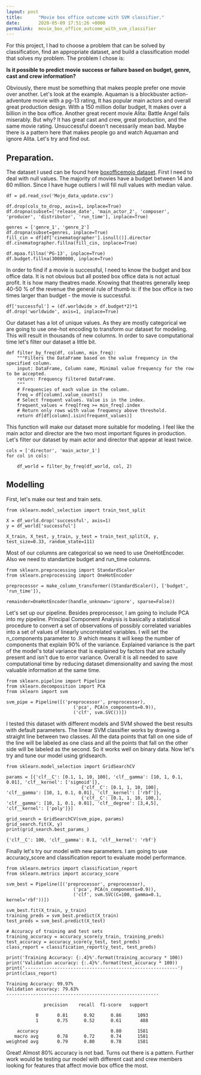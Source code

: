 ```yaml
---
layout: post
title:      "Movie box office outcome with SVM classifier."
date:       2020-05-09 17:51:26 +0000
permalink:  movie_box_office_outcome_with_svm_classifier
---
```



For this project, I had to choose a problem that can be solved by classification, find an appropriate dataset, and build a classification model that solves my problem. The problem I chose is:

**Is it possible to predict movie success or failure based on budget, genre, cast and crew information?**

Obviously, there must be something that makes people prefer one movie over another.  Let's look at the example. Aquaman is a blockbuster action-adventure movie with a pg-13 rating, It has popular main actors and overall great production design. With a 150 million dollar budget, It makes over a billion in the box office. Another great recent movie Alita: Battle Angel fails miserably. But why? It has great cast and crew, great production, and the same movie rating. Unsuccessful doesn't necessarily mean bad.  Maybe there is a pattern here that makes people go and watch Aquaman and ignore Alita.
Let's try and find out.

## Preparation.
The dataset I used can be found here [boxofficemojo dataset](https://www.kaggle.com/igorkirko/wwwboxofficemojocom-movies-with-budget-listed).  First I need to deal with null values. The majority of movies have a budget between 14 and 60 million. Since I have huge outliers I will fill null values with median value.

```
df = pd.read_csv('Mojo_data_update.csv')

df.drop(cols_to_drop, axis=1, inplace=True)
df.dropna(subset=['release_date', 'main_actor_2', 'composer', 'producer', 'distributor', 'run_time'], inplace=True)
   
genres = ['genre_1', 'genre_2']
df.dropna(subset=genres, inplace=True)
fill_cin = df[df['cinematographer'].isnull()].director
df.cinematographer.fillna(fill_cin, inplace=True)
 
df.mpaa.fillna('PG-13', inplace=True)
df.budget.fillna(30000000, inplace=True)
```

In order to find if a movie is successful, I need to know the budget and box office data. It is not obvious but all posted box office data is not actual profit. It is how many theatres made. Knowing that theatres generally keep 40-50 % of the revenue the general rule of thumb is: if the box office is two times larger than budget - the movie is successful.

```
df['successful'] = (df.worldwide > df.budget*2)*1
df.drop('worldwide', axis=1, inplace=True)
```
Our dataset has a lot of unique values. As they are mostly categorical we are going to use one-hot encoding to transform our dataset for modeling.  This will result in thousands of new columns. In order to save computational time let's filter our dataset a little bit.

```
def filter_by_freq(df, column, min_freq):
    """Filters the DataFrame based on the value frequency in the specified column.
    input: DataFrame, Column name, Minimal value frequency for the row to be accepted.
    return: Frequency filtered DataFrame.
    """
    # Frequencies of each value in the column.
    freq = df[column].value_counts()
    # Select frequent values. Value is in the index.
    frequent_values = freq[freq >= min_freq].index
    # Return only rows with value frequency above threshold.
    return df[df[column].isin(frequent_values)]
```

This function will make our dataset more suitable for modeling. I feel like the main actor and director are the two most important figures in production. Let's filter our dataset by main actor and director that appear at least twice.

```
cols = ['director', 'main_actor_1']
for col in cols:
    
    df_world = filter_by_freq(df_world, col, 2)
```

## Modelling
First, let's make our test and train sets.
```
from sklearn.model_selection import train_test_split

X = df_world.drop('successful', axis=1)
y = df_world['successful']

X_train, X_test, y_train, y_test = train_test_split(X, y, test_size=0.33, random_state=111)
```
Most of our columns are categorical so we need to use OneHotEncoder. Also we need to standartize budget and run_time columns.
```
from sklearn.preprocessing import StandardScaler
from sklearn.preprocessing import OneHotEncoder

preprocessor = make_column_transformer((StandardScaler(), ['budget', 'run_time']), 
                                           remainder=OneHotEncoder(handle_unknown='ignore', sparse=False))
```
Let's set up our pipeline. Besides preprocessor, I am going to include PCA into my pipeline. Principal Component Analysis is basically a statistical procedure to convert a set of observations of possibly correlated variables into a set of values of linearly uncorrelated variables. I will set the n_components parameter to .9 which means it will keep the number of components that explain 90% of the variance. Explained variance is the part of the model's total variance that is explained by factors that are actually present and isn't due to error variance. Overall it is all needed to save computational time by reducing dataset dimensionality and saving the most valuable information at the same time.

```
from sklearn.pipeline import Pipeline
from sklearn.decomposition import PCA
from sklearn import svm

svm_pipe = Pipeline([('preprocessor', preprocessor),
                         ('pca', PCA(n_components=0.9)),
                         ('clf', svm.SVC())])
```

I tested this dataset with different models and SVM showed the best results with default parameters. The linear SVM classifier works by drawing a straight line between two classes. All the data points that fall on one side of the line will be labeled as one class and all the points that fall on the other side will be labeled as the second. So it works well on binary data. Now let's try and tune our model using gridsearch.

```
from sklearn.model_selection import GridSearchCV

params = [{'clf__C': [0.1, 1, 10, 100], 'clf__gamma': [10, 1, 0.1, 0.01], 'clf__kernel': ['sigmoid']},
                            {'clf__C': [0.1, 1, 10, 100], 'clf__gamma': [10, 1, 0.1, 0.01], 'clf__kernel': ['rbf']},
                            {'clf__C': [0.1, 1, 10, 100,], 'clf__gamma': [10, 1, 0.1, 0.01], 'clf__degree': [3,4,5], 'clf__kernel': ['poly']}]

grid_search = GridSearchCV(svm_pipe, params)
grid_search.fit(X, y)
print(grid_search.best_params_)
```

```
{'clf__C': 100, 'clf__gamma': 0.1, 'clf__kernel': 'rbf'}
```

Finally let's try our model with new parameters. I am going to use accuracy_score and classification report to evaluate model performance.

```
from sklearn.metrics import classification_report
from sklearn.metrics import accuracy_score

svm_best = Pipeline([('preprocessor', preprocessor),
                         ('pca', PCA(n_components=0.9)),
                         ('clf', svm.SVC(C=100, gamma=0.1, kernel='rbf'))])

svm_best.fit(X_train, y_train)
training_preds = svm_best.predict(X_train)
test_preds = svm_best.predict(X_test)

# Accuracy of training and test sets
training_accuracy = accuracy_score(y_train, training_preds)
test_accuracy = accuracy_score(y_test, test_preds)
class_report = classification_report(y_test, test_preds)

print('Training Accuracy: {:.4}%'.format(training_accuracy * 100))
print('Validation accuracy: {:.4}%'.format(test_accuracy * 100))
print('---------------------------------------------------------')
print(class_report)
```
```
Training Accuracy: 99.97%
Validation accuracy: 79.63%
---------------------------------------------------------
                             
              precision    recall  f1-score   support

           0       0.81      0.92      0.86      1093
           1       0.75      0.52      0.61       488

    accuracy                           0.80      1581
   macro avg       0.78      0.72      0.74      1581
weighted avg       0.79      0.80      0.78      1581
``` 

Great! Almost 80% accuracy is not bad. Turns out there is a pattern. Further work would be testing our model with different cast and crew members looking for features that affect movie box office the most.
